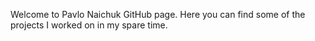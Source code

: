 Welcome to Pavlo Naichuk GitHub page. Here you can find some of the projects I worked on in my spare time.  
